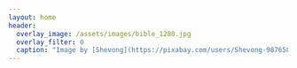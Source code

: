 ```yaml
---
layout: home
header:
  overlay_image: /assets/images/bible_1280.jpg
  overlay_filter: 0
  caption: "Image by [Shevong](https://pixabay.com/users/Shevong-987658/?utm_source=link-attribution&amp;utm_medium=referral&amp;utm_campaign=image&amp;utm_content=748980) from [Pixabay](https://pixabay.com/?utm_source=link-attribution&amp;utm_medium=referral&amp;utm_campaign=image&amp;utm_content=748980)"
---
```



